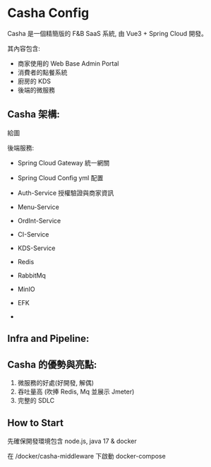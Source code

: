 # Casha Config

Casha 是一個精簡版的 F&B SaaS 系統, 由 Vue3 + Spring Cloud 開發。

其內容包含:

* 商家使用的 Web Base Admin Portal
* 消費者的點餐系統
* 廚房的 KDS
* 後端的微服務

## Casha 架構:

給圖

後端服務:

* Spring Cloud Gateway 統一網關
* Spring Cloud Config yml 配置
* Auth-Service 授權驗證與商家資訊
* Menu-Service  
* OrdInt-Service 
* CI-Service 
* KDS-Service

* Redis
* RabbitMq
* MinIO

* EFK
* 



## Infra and Pipeline:


## Casha 的優勢與亮點:

1. 微服務的好處(好開發, 解偶)
2. 吞吐量高 (吹捧 Redis, Mq 並展示 Jmeter)
3. 完整的 SDLC

## How to Start

先確保開發環境包含 node.js, java 17 & docker

在 /docker/casha-middleware 下啟動 docker-compose



